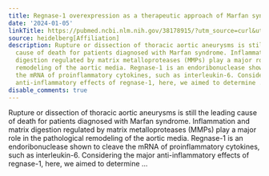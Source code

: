 ```yaml
---
title: Regnase-1 overexpression as a therapeutic approach of Marfan syndrome
date: '2024-01-05'
linkTitle: https://pubmed.ncbi.nlm.nih.gov/38178915/?utm_source=curl&utm_medium=rss&utm_campaign=pubmed-2&utm_content=1FakS-2QOkCT8HsMOQP1bCRQ4YzyumYOmxmF0moLsQ3dFB1E9V&fc=20220326224207&ff=20240105170837&v=2.18.0
source: heidelberg[Affiliation]
description: Rupture or dissection of thoracic aortic aneurysms is still the leading
  cause of death for patients diagnosed with Marfan syndrome. Inflammation and matrix
  digestion regulated by matrix metalloproteases (MMPs) play a major role in the pathological
  remodeling of the aortic media. Regnase-1 is an endoribonuclease shown to cleave
  the mRNA of proinflammatory cytokines, such as interleukin-6. Considering the major
  anti-inflammatory effects of regnase-1, here, we aimed to determine ...
disable_comments: true
---
```

Rupture or dissection of thoracic aortic aneurysms is still the leading cause of death for patients diagnosed with Marfan syndrome. Inflammation and matrix digestion regulated by matrix metalloproteases (MMPs) play a major role in the pathological remodeling of the aortic media. Regnase-1 is an endoribonuclease shown to cleave the mRNA of proinflammatory cytokines, such as interleukin-6. Considering the major anti-inflammatory effects of regnase-1, here, we aimed to determine ...
